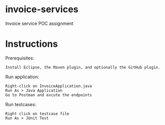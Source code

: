# invoice-services
 Invoice service POC assignment

# Instructions

Prerequisites:

    Install Eclipse, the Maven plugin, and optionally the GitHub plugin.
    
Run application:

    Right-click on InvoiceApplication.java
    Run As > Java Application
    Go to Postman and excute the endpoints
 
Run testcases:
    
    Right click on testcase file
    Run As > JUnit Test
    

